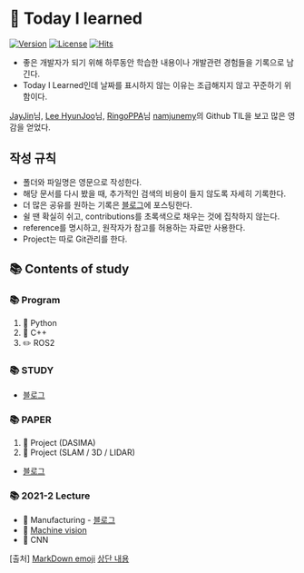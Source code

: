 # 📝 Today I learned

[![Version](https://img.shields.io/badge/version-2021.10.19-red.svg)](./CHANGELOG)  [![License](https://img.shields.io/github/license/mashape/apistatus.svg)](./LICENSE)  [![Hits](https://hits.seeyoufarm.com/api/count/incr/badge.svg?url=https://github.com/namjunemy/TIL)](https://hits.seeyoufarm.com/)

* 좋은 개발자가 되기 위해 하루동안 학습한 내용이나 개발관련 경험들을 기록으로 남긴다.
* Today I Learned인데 날짜를 표시하지 않는 이유는 조급해지지 않고 꾸준하기 위함이다.

[JayJin](https://github.com/milooy)님, [Lee HyunJoo](https://wayhome25.github.io/)님, [RingoPPA](https://github.com/ksu3101)님 [namjunemy](https://github.com/namjunemy/TIL)의 Github TIL을 보고 많은 영감을 얻었다.

  

## 작성 규칙

* 폴더와 파일명은 영문으로 작성한다.
* 해당 문서를 다시 봤을 때, 추가적인 검색의 비용이 들지 않도록 자세히 기록한다.
* 더 많은 공유를 원하는 기록은 [블로그](https://1ch0.tistory.com/)에 포스팅한다.
* 쉴 땐 확실히 쉬고, contributions를 초록색으로 채우는 것에 집착하지 않는다.
* reference를 명시하고, 원작자가 참고를 허용하는 자료만 사용한다.
* Project는 따로 Git관리를 한다.

## 📚 Contents of study
### 📚 Program
1. 🐍 Python
2. 🐍 C++
3. ✏️ ROS2

### 📚 STUDY
- [블로그](https://1ch0.tistory.com/)


### 📚 PAPER
1. 🔦 Project (DASIMA)
2. 🔦 Project (SLAM / 3D / LIDAR)
- [블로그](https://1ch0.tistory.com/)


### 📚 2021-2 Lecture
- 📒 Manufacturing - [블로그](https://1ch0.tistory.com/)
- 📕 [Machine vision](https://github.com/ChaeChaeL/TIL/tree/main/2021-2_Lecture/Machine)
- 📗 CNN


[출처]
[MarkDown emoji](http://www.iemoji.com/#?category=objects&version=36&theme=appl&skintone=default)
[상단 내용](https://github.com/namjunemy/TIL)
